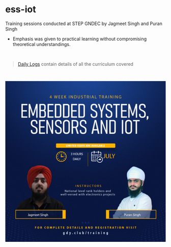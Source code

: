# ess-iot
Training sessions conducted at STEP GNDEC by Jagmeet Singh and Puran Singh

- Emphasis was given to practical learning without compromising theoretical understandings.

<p>&nbsp;</p>

> [Daily Logs](https://github.com/domitechz/ess-iot/tree/main/Daily%20Logs) contain details of all the curriculum covered 

<p>&nbsp;</p>

![training Poster](poster.png)
